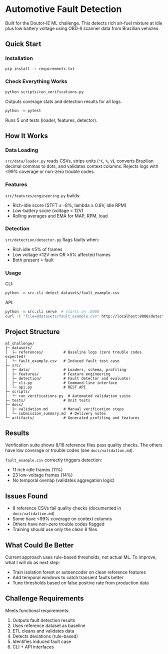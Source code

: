 # Automotive Fault Detection

Built for the Doutor-IE ML challenge. This detects rich air-fuel mixture at idle plus low battery voltage using OBD-II scanner data from Brazilian vehicles.

## Quick Start

### Installation
```bash
pip install -r requirements.txt
```

### Check Everything Works
```bash
python scripts/run_verifications.py
```
Outputs coverage stats and detection results for all logs.

```bash
python -m pytest
```
Runs 5 unit tests (loader, features, detector).

## How It Works

### Data Loading
`src/data/loader.py` reads CSVs, strips units (`°C`, `%`, `V`), converts Brazilian decimal commas to dots, and validates context columns. Rejects logs with <99% coverage or non-zero trouble codes.

### Features
`src/features/engineering.py` builds:
- Rich-idle score (STFT ≤ -8%, lambda ≥ 0.8V, idle RPM)
- Low-battery score (voltage < 12V)
- Rolling averages and EMA for MAP, RPM, load

### Detection
`src/detection/detector.py` flags faults when:
- Rich idle ≥5% of frames
- Low voltage ≤12V min OR ≥5% affected frames
- Both present = fault

### Usage
CLI:
```bash
python -m src.cli detect datasets/fault_example.csv
```

API:
```bash
python -m src.cli serve  # starts on :8000
curl -F "file=@datasets/fault_example.csv" http://localhost:8000/detect
```

## Project Structure
```
ml_challenge/
├─ datasets/
│  ├─ references/         # Baseline logs (zero trouble codes expected)
│  └─ fault_example.csv   # Induced fault test case
├─ src/
│  ├─ data/               # Loaders, schema, profiling
│  ├─ features/           # Feature engineering
│  ├─ detection/          # Fault detector and evaluator
│  ├─ cli.py              # Command-line interface
│  └─ api.py              # REST API
├─ scripts/
│  └─ run_verifications.py  # Automated validation suite
├─ tests/                 # Unit tests
├─ docs/
│  ├─ validation.md       # Manual verification steps
│  └─ submission_summary.md  # Delivery notes
└─ artifacts/             # Generated profiling and features
```

## Results

Verification suite shows 8/16 reference files pass quality checks. The others have low coverage or trouble codes (see `docs/validation.md`).

`fault_example.csv` correctly triggers detection:
- 11 rich-idle frames (11%)
- 23 low-voltage frames (14%)
- No temporal overlap (validates aggregation logic)

## Issues Found

- 8 reference CSVs fail quality checks (documented in `docs/validation.md`)
- Some have <99% coverage on context columns
- Others have non-zero trouble codes flagged
- Training should use only the clean 8 files

## What Could Be Better

Current approach uses rule-based thresholds, not actual ML. To improve, what I will do as next step:
- Train isolation forest or autoencoder on clean reference features
- Add temporal windows to catch transient faults better
- Tune thresholds based on false positive rate from production data

## Challenge Requirements

Meets functional requirements:
1. Outputs fault detection results
2. Uses reference dataset as baseline
3. ETL cleans and validates data
4. Detects deviations (rule-based)
5. Identifies induced fault case
6. CLI + API interfaces
